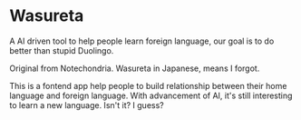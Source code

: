 # Wasureta
A AI driven tool to help people learn foreign language, our goal is to do better than stupid Duolingo.

Original from Notechondria. Wasureta in Japanese, means I forgot.

This is a fontend app help people to build relationship between their home language and foreign language. With advancement of AI, it's still interesting to learn a new language. Isn't it? I guess?
